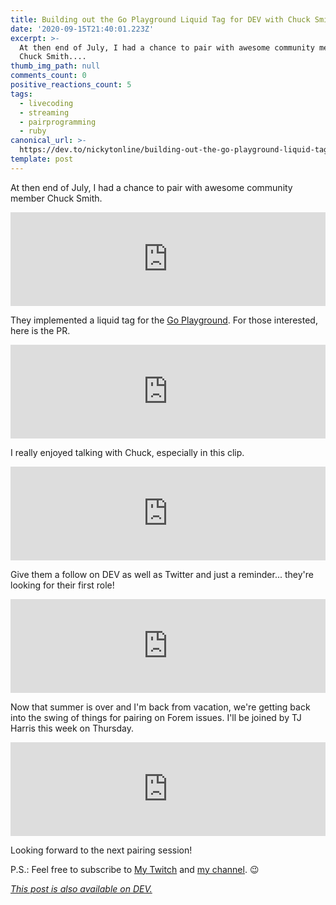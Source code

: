 ```yaml
---
title: Building out the Go Playground Liquid Tag for DEV with Chuck Smith
date: '2020-09-15T21:40:01.223Z'
excerpt: >-
  At then end of July, I had a chance to pair with awesome community member
  Chuck Smith....
thumb_img_path: null
comments_count: 0
positive_reactions_count: 5
tags:
  - livecoding
  - streaming
  - pairprogramming
  - ruby
canonical_url: >-
  https://dev.to/nickytonline/building-out-the-go-playground-liquid-tag-for-dev-with-chuck-smith-32he
template: post
---
```

At then end of July, I had a chance to pair with awesome community member Chuck Smith.


<iframe class="liquidTag" src="https://dev.to/embed/user?args=eclecticcoding" style="border: 0; width: 100%;"></iframe>


They implemented a liquid tag for the [Go Playground](https://play.golang.org/). For those interested, here is the PR.


<iframe class="liquidTag" src="https://dev.to/embed/github?args=https%3A%2F%2Fgithub.com%2Fforem%2Fforem%2Fpull%2F9577" style="border: 0; width: 100%;"></iframe>


I really enjoyed talking with Chuck, especially in this clip.


<iframe class="liquidTag" src="https://dev.to/embed/youtube?args=4mDY2uyakuM" style="border: 0; width: 100%;"></iframe>


Give them a follow on DEV as well as Twitter and just a reminder... they're looking for their first role!


<iframe class="liquidTag" src="https://dev.to/embed/twitter?args=1274682855042560002" style="border: 0; width: 100%;"></iframe>


Now that summer is over and I'm back from vacation, we're getting back into the swing of things for pairing on Forem issues. I'll be joined by TJ Harris this week on Thursday.


<iframe class="liquidTag" src="https://dev.to/embed/twitter?args=1305924794865659906" style="border: 0; width: 100%;"></iframe>


Looking forward to the next pairing session!

P.S.: Feel free to subscribe to [My Twitch](https://livecoding.ca) and [my channel](https://m.youtube.com/channel/UCBLlEq0co24VFJIMEHNcPOQ). 😉

*[This post is also available on DEV.](https://dev.to/nickytonline/building-out-the-go-playground-liquid-tag-for-dev-with-chuck-smith-32he)*


<script>
const parent = document.getElementsByTagName('head')[0];
const script = document.createElement('script');
script.type = 'text/javascript';
script.src = 'https://cdnjs.cloudflare.com/ajax/libs/iframe-resizer/4.1.1/iframeResizer.min.js';
script.charset = 'utf-8';
script.onload = function() {
    window.iFrameResize({}, '.liquidTag');
};
parent.appendChild(script);
</script>    
